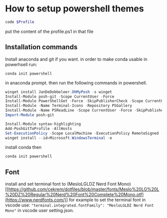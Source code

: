 # How to setup powershell themes
```powershell
code $Profile
```
put the content of the profile.ps1 in that file


## Installation commands
Install anaconda and git if you want.
in order to make conda usable in powerhsell run:
```
conda init powershell
```
in anaconda prompt. 
then run the following commands in powershell.

```powershell
winget install JanDeDobbeleer.OhMyPosh -s winget
Install-Module posh-git -Scope CurrentUser -Force
Install-Module PowerShellGet -Force -SkipPublisherCheck -Scope CurrentUser
Install-Module -Name Terminal-Icons -Repository PSGallery
Install-Module -Name PSReadLine -Scope CurrentUser -Force -SkipPublisherCheck
Import-Module posh-git

Install-Module syntax-highlighting
Add-PoshGitToProfile -AllHosts
Set-ExecutionPolicy -Scope LocalMachine -ExecutionPolicy RemoteSigned -Force
winget install --id=Microsoft.WindowsTerminal -e
```

install conda then
```powershell
conda init powershell
```
## Font
install and set terminal font to 
(MesloLGLDZ Nerd Font Mono)[[https://github.com/cekrem/dotfiles/blob/master/fonts/Meslo%20LG%20L%20DZ%20Regular%20Nerd%20Font%20Complete%20Mono.otf](https://www.nerdfonts.com/)]
for example to set the terminal font in vscode use:
  `"terminal.integrated.fontFamily": "MesloLGLDZ Nerd Font Mono"`
  in vscode user setting.json. 
